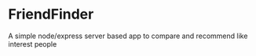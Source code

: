 # FriendFinder
A simple node/express server based app to compare and recommend like interest people
